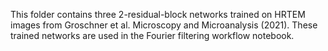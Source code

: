This folder contains three 2-residual-block networks trained on HRTEM images from Groschner et al. Microscopy and Microanalysis (2021). These trained networks are used in the Fourier filtering workflow notebook.
